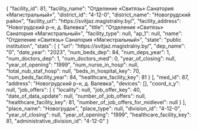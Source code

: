 {
    "facility_id": 81,
    "facility_name": "Отделение «Свитязь» Санатория «Магистральный»",
    "district_id": "4-12-0",
    "district_name": "Новогрудский район",
    "facility_url": "https:\/\/svitjaz.magistralny.by\/",
    "facility_address": "Новогрудский р-н, д. Валевка",
    "title": "Отделение «Свитязь» Санатория «Магистральный»",
    "facility_type": null,
    "ap_1": null,
    "name": "Отделение «Свитязь» Санатория «Магистральный»",
    "state": "public institution",
    "stats": [
        {
            "url": "https:\/\/svitjaz.magistralny.by\/",
            "dep_name": "0",
            "date_year": "2023",
            "num_beds_dep": 84,
            "num_deps_year": 1,
            "num_doctors_dep": 1,
            "num_doctors_med": 0,
            "year_of_closing": null,
            "year_of_opening": "1999",
            "num_nurse_in_hosp": null,
            "total_nub_staf_hosp": null,
            "beds_in_hospital_key": 70,
            "num_beds_facility_year": 84,
            "healthcare_facility_key": 81
        }
    ],
    "med_id": 87,
    "address": "Новогрудский р-н, д. Валевка",
    "devices": [],
    "coord_x_y": null,
    "job_offers": [
        {
            "locality": null,
            "job_offer_key": 40,
            "date_of_data_update": null,
            "number_of_job_offers": null,
            "healthcare_facility_key": 81,
            "number_of_job_offers_for_midlevel": null
        }
    ],
    "place_name": "Новогрудок",
    "place_type": null,
    "division_id": "4-12-0",
    "year_of_closing": null,
    "year_of_opening": "1999",
    "healthcare_facility_key": 81,
    "administrative_division_id": "4-12-0"
}